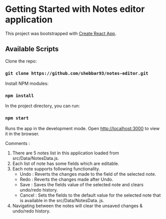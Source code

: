 # Getting Started with Notes editor application

This project was bootstrapped with [Create React App](https://github.com/facebook/create-react-app).

## Available Scripts

Clone the repo:

### `git clone https://github.com/shebbar93/notes-editor.git`

Install NPM modules:

### `npm install`

In the project directory, you can run:

### `npm start`

Runs the app in the development mode.
Open [http://localhost:3000](http://localhost:3000) to view it in the browser.


Comments : 
1. There are 5 notes list in this application loaded from src/Data/NotesData.js.
2. Each list of note has some fields which are editable.
3. Each note supports following functionality.
    *  Undo : Reverts the changes made to the field of the selected note.
    * Redo : Reverts the changes made after Undo.
    * Save : Saves the fields value of the selected note and clears undo/redo history.
    * Cancel : Sets the fields to the default value for the selected note that is available in the src/Data/NotesData. js.
4. Navigating between the notes will clear the unsaved changes & undo/redo history.
